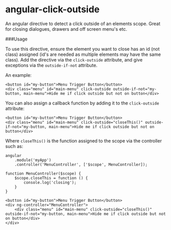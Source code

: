 angular-click-outside
=====================

An angular directive to detect a click outside of an elements scope. Great for closing dialogues, drawers and off screen menu's etc.

###Usage

To use this directive, ensure the element you want to close has an id (not class) assigned (id's are needed as multiple elements may have the same class). Add the directive via the `click-outside` attribute, and give exceptions via the `outside-if-not` attribute.

An example:
    
    <button id="my-button">Menu Trigger Button</button>
    <div class="menu" id="main-menu" click-outside outside-if-not="my-button, main-menu">Hide me if click outside but not on button</div>
    
You can also assign a callback function by adding it to the `click-outside` attribute:

    <button id="my-button">Menu Trigger Button</button>
    <div class="menu" id="main-menu" click-outside="closeThis()" outside-if-not="my-button, main-menu">Hide me if click outside but not on button</div>
    
Where `closeThis()` is the function assigned to the scope via the controller such as:

    angular
        .module('myApp')
        .controller('MenuController', ['$scope', MenuController]);
        
    function MenuController($scope) {
        $scope.closeThis = function () {
            console.log('closing');
        }
    }
    
    <button id="my-button">Menu Trigger Button</button>
    <div ng-controller="MenuController">
        <div class="menu" id="main-menu" click-outside="closeThis()" outside-if-not="my-button, main-menu">Hide me if click outside but not on button</div>
    </div>